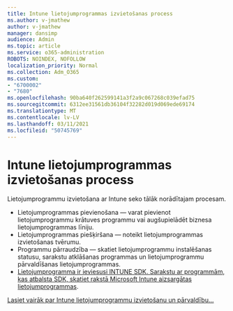```yaml
---
title: Intune lietojumprogrammas izvietošanas process
ms.author: v-jmathew
author: v-jmathew
manager: dansimp
audience: Admin
ms.topic: article
ms.service: o365-administration
ROBOTS: NOINDEX, NOFOLLOW
localization_priority: Normal
ms.collection: Adm_O365
ms.custom:
- "6700002"
- "7680"
ms.openlocfilehash: 90ba640f262599141a3f2a9c067268c039efad75
ms.sourcegitcommit: 6312ee31561db36104f32282d019d069ede69174
ms.translationtype: MT
ms.contentlocale: lv-LV
ms.lasthandoff: 03/11/2021
ms.locfileid: "50745769"
---
```

# <a name="intune-app-deployment-process"></a>Intune lietojumprogrammas izvietošanas process

Lietojumprogrammu izvietošana ar Intune seko tālāk norādītajam procesam.

- Lietojumprogrammas pievienošana — varat pievienot lietojumprogrammu krātuves programmu vai augšupielādēt biznesa lietojumprogrammas līniju.
- Lietojumprogrammas piešķiršana — noteikt lietojumprogrammas izvietošanas tvērumu.
- Programmu pārraudzība — skatiet lietojumprogrammu instalēšanas statusu, sarakstu atklāšanas programmas un lietojumprogrammu pārvaldīšanas lietojumprogrammas.
- [Lietojumprogramma ir ieviesusi INTUNE SDK. Sarakstu ar programmām, kas atbalsta SDK, skatiet rakstā Microsoft Intune aizsargātas lietojumprogrammas](https://docs.microsoft.com/mem/intune/apps/apps-supported-intune-apps).

[Lasiet vairāk par Intune lietojumprogrammu izvietošanu un pārvaldību...](https://docs.microsoft.com/mem/intune/apps/app-management)
